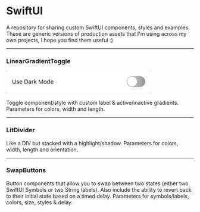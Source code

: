 # SwiftUI
A repository for sharing custom SwiftUI components, styles and examples. These are generic versions of production assets that I'm using across my own projects, I hope you find them useful :)

---

### LinearGradientToggle

<img alt="Linear Gradient Toggle" src="media/LinearGradientToggle.gif">

Toggle component/style with custom label & active/inactive gradients. Parameters for colors, width and length.

---

### LitDivider

Like a DIV but stacked with a highlight/shadow. Parameters for colors, width, length and orientation.

---

### SwapButtons

Button components that allow you to swap between two states (either two SwiftUI Symbols or two String labels). Also include the ability to revert back to their initial state based on a timed delay. Parameters for symbols/labels, colors, size, styles & delay.
